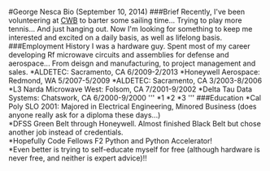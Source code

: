 #George Nesca Bio (September 10, 2014)
###Brief
Recently, I've been volunteering at [CWB](http://cwb.org) to barter some sailing time... Trying to play more tennis... And just hanging out. Now I'm looking for something to keep me interested and excited on a daily basis, as well as lifelong basis. 
###Employment History
I was a hardware guy. Spent most of my career developing Rf microwave circuits and assemblies for defense and aerospace... From deisgn and manufacturing, to project management and sales.
*ALDETEC:    Sacramento, CA    6/2009-2/2013 
*Honeywell Aerospace:    Redmond, WA    5/2007-5/2009
*ALDETEC:    Sacramento, CA    3/2003-8/2006
*L3 Narda Microwave West:    Folsom, CA    7/2001-9/2002
*Delta Tau Data Systems:    Chatswork, CA    6/2000-9/2000
'''
*1
*2
*3
'''
###Education
        *Cal Poly SLO 2001: Majored in Electrical Engineering, Minored  Business (does anyone really ask for a diploma these days...)      
        *DFSS Green Belt through Honeywell. Almost finished Black Belt but chose another job instead of credentials.     
        *Hopefully Code Fellows F2 Python and Python Accelerator!     
        *Even better is trying to self-educate myself for free (although hardware is never free, and neither is expert advice)!!     

